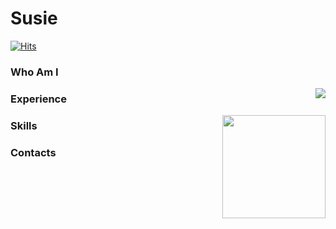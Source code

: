 # Susie

[![Hits](https://hits.seeyoufarm.com/api/count/incr/badge.svg?url=https%3A%2F%2Fgithub.com%2Fsusie-choi&count_bg=%23EB8B10&title_bg=%23684327&icon=&icon_color=%23E7E7E7&title=VISIT&edge_flat=true)](https://github.com/susie-choi) 


### Who Am I

<img align='right' src="http://mazassumnida.wtf/api/v2/generate_badge?boj=waudy">

### Experience

<img align='right' src="https://github-readme-stats.vercel.app/api?username=susie-choi" height="165">

### Skills

### Contacts
